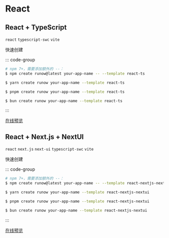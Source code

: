 # React

## React + TypeScript

`react` `typescript-swc` `vite`

快速创建

::: code-group

```bash [npm]
# npm 7+，需要添加额外的 --：
$ npm create runow@latest your-app-name -- --template react-ts
```

```bash [Yarn]
$ yarn create runow your-app-name --template react-ts
```

```bash [pnpm]
$ pnpm create runow your-app-name --template react-ts
```

```bash [Bun]
$ bun create runow your-app-name --template react-ts
```

:::

[在线预览](https://demo.runow.dev/react-ts)


## React + Next.js + NextUI


`react` `next.js` `next-ui` `typescript-swc` `vite`

快速创建

::: code-group

```bash [npm]
# npm 7+，需要添加额外的 --：
$ npm create runow@latest your-app-name -- --template react-nextjs-nextui
```

```bash [Yarn]
$ yarn create runow your-app-name --template react-nextjs-nextui
```

```bash [pnpm]
$ pnpm create runow your-app-name --template react-nextjs-nextui
```

```bash [Bun]
$ bun create runow your-app-name --template react-nextjs-nextui
```

:::

[在线预览](https://demo.runow.dev/react-nextjs-nextui)